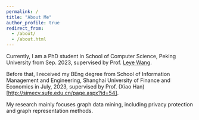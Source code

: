```yaml
---
permalink: /
title: "About Me"
author_profile: true
redirect_from: 
  - /about/
  - /about.html
---
```


Currently, I am a PhD student in School of Computer Science, Peking University from Sep. 2023, supervised by Prof. [Leye Wang](https://wangleye.github.io). 

Before that, I received my BEng degree from School of Information Management and Engineering, Shanghai University of Finance and Economics in July, 2023, supervised by Prof. (Xiao Han)[http://simecv.sufe.edu.cn/page.aspx?id=54]. 

My research mainly focuses graph data mining, including privacy protection and graph representation methods.
